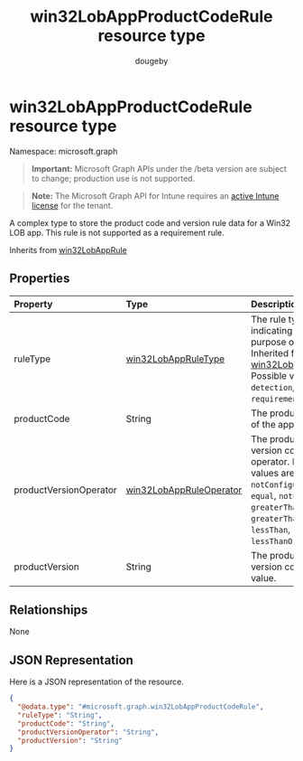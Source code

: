 ﻿---
title: "win32LobAppProductCodeRule resource type"
description: "A complex type to store the product code and version rule data for a Win32 LOB app. This rule is not supported as a requirement rule."
author: "dougeby"
localization_priority: Normal
ms.prod: "intune"
doc_type: resourcePageType
---

# win32LobAppProductCodeRule resource type

Namespace: microsoft.graph

> **Important:** Microsoft Graph APIs under the /beta version are subject to change; production use is not supported.

> **Note:** The Microsoft Graph API for Intune requires an [active Intune license](https://go.microsoft.com/fwlink/?linkid=839381) for the tenant.

A complex type to store the product code and version rule data for a Win32 LOB app. This rule is not supported as a requirement rule.

Inherits from [win32LobAppRule](../resources/intune-apps-win32lobapprule.md)

## Properties

| Property               | Type                                                                           | Description                                                                                                                                                                       |
| :--------------------- | :----------------------------------------------------------------------------- | :-------------------------------------------------------------------------------------------------------------------------------------------------------------------------------- |
| ruleType               | [win32LobAppRuleType](../resources/intune-apps-win32lobappruletype.md)         | The rule type indicating the purpose of the rule. Inherited from [win32LobAppRule](../resources/intune-apps-win32lobapprule.md). Possible values are: `detection`, `requirement`. |
| productCode            | String                                                                         | The product code of the app.                                                                                                                                                      |
| productVersionOperator | [win32LobAppRuleOperator](../resources/intune-apps-win32lobappruleoperator.md) | The product version comparison operator. Possible values are: `notConfigured`, `equal`, `notEqual`, `greaterThan`, `greaterThanOrEqual`, `lessThan`, `lessThanOrEqual`.           |
| productVersion         | String                                                                         | The product version comparison value.                                                                                                                                             |

## Relationships

None

## JSON Representation

Here is a JSON representation of the resource.

<!-- {
  "blockType": "resource",
  "@odata.type": "microsoft.graph.win32LobAppProductCodeRule"
}
-->

```json
{
  "@odata.type": "#microsoft.graph.win32LobAppProductCodeRule",
  "ruleType": "String",
  "productCode": "String",
  "productVersionOperator": "String",
  "productVersion": "String"
}
```
